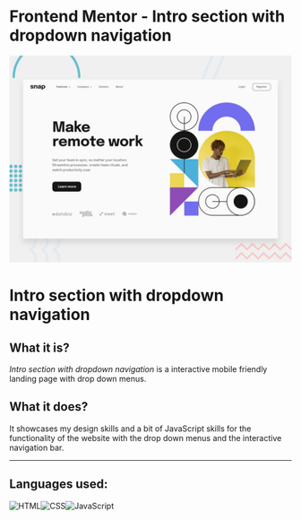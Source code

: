 # Frontend Mentor - Intro section with dropdown navigation

![Design preview for the Intro section with dropdown navigation coding challenge](./design/desktop-preview.jpg)

<!--Heading -->
# **Intro section with dropdown navigation**

<!--About web application -->
## What it is?

 _Intro section with dropdown navigation_ is a interactive mobile friendly landing page with drop down menus.

## What it does?

 It showcases my design skills and a bit of JavaScript skills for the functionality of the website with the drop down menus and the interactive navigation bar.

***
<!--Technolgies -->
## **Languages used:**

<img alt="HTML" align="left" src="https://img.shields.io/badge/html5-%23E34F26.svg?style=for-the-badge&logo=html5&logoColor=white" />
<img alt="CSS" align="left" src="https://img.shields.io/badge/css3-%231572B6.svg?style=for-the-badge&logo=css3&logoColor=white" />
<img alt="JavaScript" src="https://img.shields.io/badge/javascript-%23323330.svg?style=for-the-badge&logo=javascript&logoColor=%23F7DF1E" />
